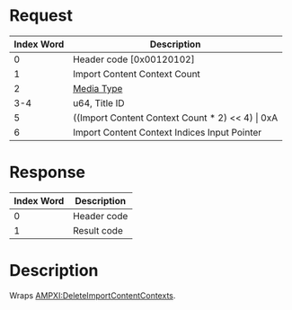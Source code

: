 # Request

| Index Word | Description                                            |
|------------|--------------------------------------------------------|
| 0          | Header code \[0x00120102\]                             |
| 1          | Import Content Context Count                           |
| 2          | [Media Type](Filesystem_services#MediaType "wikilink") |
| 3-4        | u64, Title ID                                          |
| 5          | ((Import Content Context Count \* 2) \<\< 4) \| 0xA    |
| 6          | Import Content Context Indices Input Pointer           |

# Response

| Index Word | Description |
|------------|-------------|
| 0          | Header code |
| 1          | Result code |

# Description

Wraps
[AMPXI:DeleteImportContentContexts](AMPXI:DeleteImportContentContexts "wikilink").
